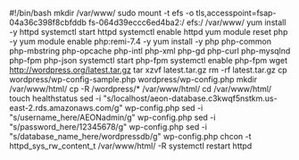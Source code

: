 #!/bin/bash
mkdir /var/www/
sudo mount -t efs -o tls,accesspoint=fsap-04a36c398f8cbfddb fs-064d39eccc6ed4ba2:/ efs:/ /var/www/
yum install -y httpd 
systemctl start httpd
systemctl enable httpd
yum module reset php -y
yum module enable php:remi-7.4 -y
yum install -y php php-common php-mbstring php-opcache php-intl php-xml php-gd php-curl php-mysqlnd php-fpm php-json
systemctl start php-fpm
systemctl enable php-fpm
wget http://wordpress.org/latest.tar.gz
tar xzvf latest.tar.gz
rm -rf latest.tar.gz
cp wordpress/wp-config-sample.php wordpress/wp-config.php
mkdir /var/www/html/
cp -R /wordpress/* /var/www/html/
cd /var/www/html/
touch healthstatus
sed -i "s/localhost/aeon-database.c3kwqf5nstkm.us-east-2.rds.amazonaws.com/g" wp-config.php 
sed -i "s/username_here/AEONadmin/g" wp-config.php 
sed -i "s/password_here/12345678/g" wp-config.php 
sed -i "s/database_name_here/wordpressdb/g" wp-config.php 
chcon -t httpd_sys_rw_content_t /var/www/html/ -R
systemctl restart httpd









